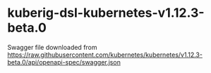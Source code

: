 # kuberig-dsl-kubernetes-v1.12.3-beta.0

Swagger file downloaded from https://raw.githubusercontent.com/kubernetes/kubernetes/v1.12.3-beta.0/api/openapi-spec/swagger.json
